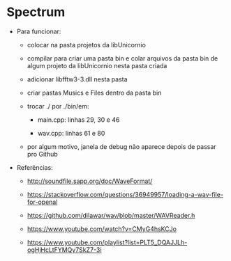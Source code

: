 # Spectrum

* Para funcionar:

	* colocar na pasta projetos da libUnicornio
	
	* compilar para criar uma pasta bin e colar arquivos da pasta bin de algum projeto da libUnicornio nesta pasta criada
	
	* adicionar libfftw3-3.dll nesta pasta
	
	* criar pastas Musics e Files dentro da pasta bin
	
	* trocar ./ por ./bin/em:
	
		* main.cpp: linhas 29, 30 e 46
		
		* wav.cpp: linhas 61 e 80
	
	* por algum motivo, janela de debug não aparece depois de passar pro Github

* Referências:
	
	* http://soundfile.sapp.org/doc/WaveFormat/
	
	* https://stackoverflow.com/questions/36949957/loading-a-wav-file-for-openal
	
	* https://github.com/dilawar/wav/blob/master/WAVReader.h
	
	* https://www.youtube.com/watch?v=CMyG4hsKCJo
	
	* https://www.youtube.com/playlist?list=PLT5_DQAJJLh-ogHjHcLtFYMQy7SkZ7-3i
